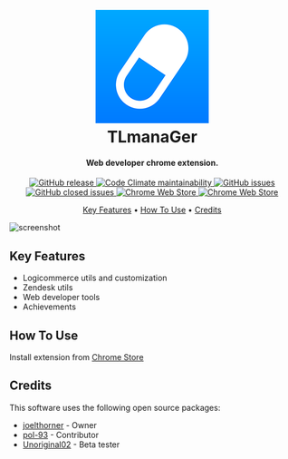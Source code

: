 <h1 align="center">
	<br>
	<img src="https://raw.githubusercontent.com/joelthorner/TLmanaGer/master/logo.png" alt="TLmanaGer" width="200">
	<br>
	TLmanaGer
	<br>
</h1>

<h4 align="center">Web developer chrome extension.</h4>

<p align="center">
	<a href="https://img.shields.io/github/release/joelthorner/TLmanaGer.svg?label=GitHub%20release" target="_blank">
		<img src="https://img.shields.io/github/release/joelthorner/TLmanaGer.svg?label=GitHub%20release"
			alt="GitHub release">
	</a>
	<a href="https://img.shields.io/codeclimate/maintainability/joelthorner/TLmanaGer.svg?label=Maintainability"
		target="_blank">
		<img src="https://img.shields.io/codeclimate/maintainability/joelthorner/TLmanaGer.svg?label=Maintainability"
			alt="Code Climate maintainability">
	</a>
	<a href="https://img.shields.io/github/issues/joelthorner/TLmanaGer.svg?label=Issues" target="_blank">
		<img src="https://img.shields.io/github/issues/joelthorner/TLmanaGer.svg?label=Issues" alt="GitHub issues">
	</a>
	<a href="https://img.shields.io/github/issues-closed/joelthorner/TLmanaGer.svg?label=Issues" target="_blank">
		<img src="https://img.shields.io/github/issues-closed/joelthorner/TLmanaGer.svg?label=Issues"
			alt="GitHub closed issues">
	</a>
	<a href="https://img.shields.io/chrome-web-store/v/jaimlomiojjmdhipacahmpnfefpbbeig.svg?label=Chrome%20Web%20Store"
		target="_blank">
		<img src="https://img.shields.io/chrome-web-store/v/jaimlomiojjmdhipacahmpnfefpbbeig.svg?label=Chrome%20Web%20Store"
			alt="Chrome Web Store">
	</a>
	<a href="https://img.shields.io/chrome-web-store/stars/jaimlomiojjmdhipacahmpnfefpbbeig.svg?label=Rating"
		target="_blank">
		<img src="https://img.shields.io/chrome-web-store/stars/jaimlomiojjmdhipacahmpnfefpbbeig.svg?label=Rating"
			alt="Chrome Web Store">
	</a>
</p>

<p align="center">
	<a href="#key-features">Key Features</a> •
	<a href="#how-to-use">How To Use</a> •
	<a href="#credits">Credits</a>
</p>

![screenshot](https://raw.githubusercontent.com/joelthorner/TLmanaGery/master/screenshot.jpg)

## Key Features

* Logicommerce utils and customization
* Zendesk utils
* Web developer tools
* Achievements

## How To Use

Install extension from [Chrome Store](https://chrome.google.com/webstore/detail/tlmanager/jaimlomiojjmdhipacahmpnfefpbbeig)

## Credits

This software uses the following open source packages:

- [joelthorner](https://github.com/joelthorner) - Owner
- [pol-93](https://github.com/pol-93) - Contributor
- [Unoriginal02](https://github.com/Unoriginal02) - Beta tester
